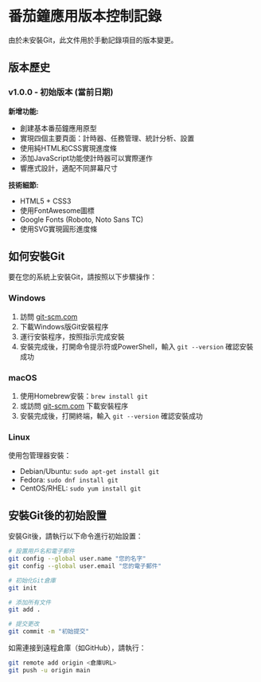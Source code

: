 # 番茄鐘應用版本控制記錄

由於未安裝Git，此文件用於手動記錄項目的版本變更。

## 版本歷史

### v1.0.0 - 初始版本 (當前日期)

**新增功能:**
- 創建基本番茄鐘應用原型
- 實現四個主要頁面：計時器、任務管理、統計分析、設置
- 使用純HTML和CSS實現進度條
- 添加JavaScript功能使計時器可以實際運作
- 響應式設計，適配不同屏幕尺寸

**技術細節:**
- HTML5 + CSS3
- 使用FontAwesome圖標
- Google Fonts (Roboto, Noto Sans TC)
- 使用SVG實現圓形進度條

## 如何安裝Git

要在您的系統上安裝Git，請按照以下步驟操作：

### Windows

1. 訪問 [git-scm.com](https://git-scm.com/download/win)
2. 下載Windows版Git安裝程序
3. 運行安裝程序，按照指示完成安裝
4. 安裝完成後，打開命令提示符或PowerShell，輸入 `git --version` 確認安裝成功

### macOS

1. 使用Homebrew安裝：`brew install git`
2. 或訪問 [git-scm.com](https://git-scm.com/download/mac) 下載安裝程序
3. 安裝完成後，打開終端，輸入 `git --version` 確認安裝成功

### Linux

使用包管理器安裝：
- Debian/Ubuntu: `sudo apt-get install git`
- Fedora: `sudo dnf install git`
- CentOS/RHEL: `sudo yum install git`

## 安裝Git後的初始設置

安裝Git後，請執行以下命令進行初始設置：

```bash
# 設置用戶名和電子郵件
git config --global user.name "您的名字"
git config --global user.email "您的電子郵件"

# 初始化Git倉庫
git init

# 添加所有文件
git add .

# 提交更改
git commit -m "初始提交"
```

如需連接到遠程倉庫（如GitHub），請執行：

```bash
git remote add origin <倉庫URL>
git push -u origin main
``` 